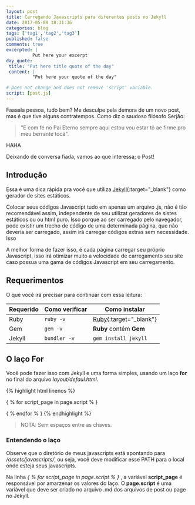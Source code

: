 ```yaml
---
layout: post
title: Carregando Javascripts para diferentes posts no Jekyll
date: 2017-05-09 18:31:36
categories: blog
tags: ['tag1','tag2','tag3']
published: false
comments: true
excerpted: |
          Put here your excerpt
day_quote:
 title: "Put here title quote of the day"
 content: |
          "Put here your quote of the day"

# Does not change and does not remove 'script' variable.
script: [post.js]
---
```



Faaaala pessoa, tudo bem? Me desculpe pela demora de um novo post, mas é que tive alguns contratempos. Como diz o saudoso filósofo Serjão:

> "E com fé no Pai Eterno sempre aqui estou vou estar tô ae firme pro meu 
> berrante tocá". 

HAHA

Deixando de conversa fiada, vamos ao que interessa; o Post!


## Introdução

Essa é uma dica rápida pra você que utiliza [Jekyll](https://jekyllrb.com/){:target="_blank"} como gerador de sites estáticos. 

Colocar seus códigos Javascript tudo em apenas um arquivo .js, não é tão recomendável assim, independente de seu utilizat geradores de sistes estáticos ou ou html puro. Isso porque ao ser carregado pelo navegador, pode existir um trecho de código de uma determinada página, que não deveria ser carregado, assim irá carregar códigos extras sem necessidade. Isso 

A melhor forma de fazer isso, é cada página carregar seu próprio Javascript, isso irá otimizar muito a velocidade de carregamento seu site caso possua uma gama de códigos Javascript em seu carregamento.


## Requerimentos

O que você irá precisar para continuar com essa leitura:

| Requerido       | Como verificar      | Como instalar  |
| --------------- | ------------------- | -------------- | 
| Ruby            | `ruby -v`           | [Ruby](https://www.ruby-lang.org){:target="_blank"} |
| Gem             | `gem -v`            | **Ruby** contém **Gem** |
| Jekyll         | `bundler -v`        | `gem install jekyll` |

## O laço For

Você pode fazer isso com Jekyll e uma forma simples, usando um laço **for** no final do arquivo *layout/defaul.html*.

{% highlight html linenos %}
<!-- Specific for each pages. -->
{ % for script_page in page.script % }
   <script type="text/javascript" src="{ { '/assets/javascripts/' | prepend: site.baseurl | prepend: site.url  | append: script_page } }"></script>
{ % endfor % }
{% endhighlight %}

> NOTA: Sem espaços entre as chaves. 

### Entendendo o laço

Observe que o diretório de meus javascripts está apontando para */assets/javascripts/*, ou seja, você deve modificar esse PATH para o local onde esteja seus javascripts.

Na linha *{ % for script_page in page.script % }* , a variável **script_page** é responsável por amarzenar os valores do laço.
O **page.script** é uma variável que deve ser criado no arquivo .md dos arquivos de post ou page no Jekyll.





